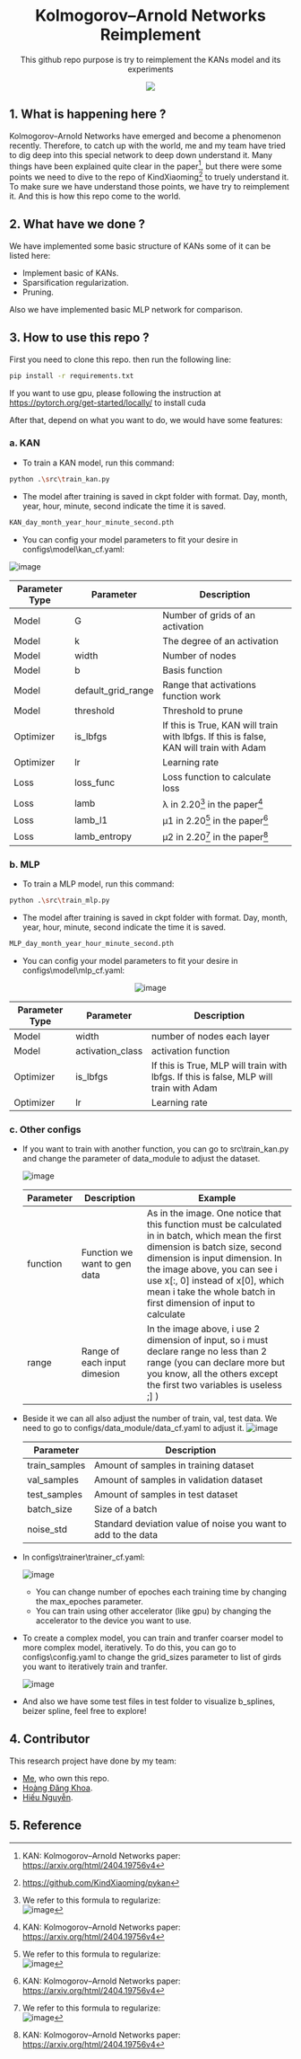 <div align="center">

  # Kolmogorov–Arnold Networks Reimplement
  This github repo purpose is try to reimplement the KANs model and its experiments
  
  ![](https://arxiv.org/html/2404.19756v4/x1.png)
  
</div>
  
## 1. What is happening here ?
Kolmogorov–Arnold Networks have emerged and become a phenomenon recently. Therefore, to catch up with the world, me and my team have tried to dig deep into this special network to deep down understand it. Many things have been explained quite clear in the paper[^2], but there were some points we need to dive to the repo of KindXiaoming[^3] to truely understand it. To make sure we have understand those points, we have try to reimplement it. And this is how this repo come to the world.

## 2. What have we done ?
We have implemented some basic structure of KANs some of it can be listed here:
+ Implement basic of KANs.
+ Sparsification regularization.
+ Pruning.

Also we have implemented basic MLP network for comparison.
## 3. How to use this repo ?
First you need to clone this repo. then run the following line:

```bash
pip install -r requirements.txt
```

If you want to use gpu, please following the instruction at https://pytorch.org/get-started/locally/ to install cuda

After that, depend on what you want to do, we would have some features:
### a. KAN
- To train a KAN model, run this command:

```bash
python .\src\train_kan.py
```

- The model after training is saved in ckpt folder with format. Day, month, year, hour, minute, second indicate the time it is saved.

```bash
KAN_day_month_year_hour_minute_second.pth
```

- You can config your model parameters to fit your desire in configs\model\kan_cf.yaml:

![image](https://github.com/user-attachments/assets/70498407-7df5-4f5d-8ae2-f4d998c3de3a)

  | Parameter Type        | Parameter      | Description |
  --- | --- | --- |
  | Model | G | Number of grids of an activation |
  | Model | k | The degree of an activation |
  | Model | width | Number of nodes |
  | Model | b | Basis function |
  | Model | default_grid_range | Range that activations function work |
  | Model | threshold | Threshold to prune |
  | Optimizer | is_lbfgs | If this is True, KAN will train with lbfgs. If this is false, KAN will train with Adam |
  | Optimizer | lr | Learning rate |
  | Loss | loss_func | Loss function to calculate loss |
  | Loss | lamb | λ in 2.20[^1] in the paper[^2]  |
  | Loss | lamb_l1 | μ1 in 2.20[^1] in the paper[^2]  |
  | Loss | lamb_entropy | μ2 in 2.20[^1] in the paper[^2] |

### b. MLP
- To train a MLP model, run this command:

```bash
python .\src\train_mlp.py
```

- The model after training is saved in ckpt folder with format. Day, month, year, hour, minute, second indicate the time it is saved.

```bash
MLP_day_month_year_hour_minute_second.pth
```

- You can config your model parameters to fit your desire in configs\model\mlp_cf.yaml:

<div align="center">

![image](https://github.com/user-attachments/assets/ce9b026d-3862-45cf-bb2a-c0cf862f909e)

</div>

  | Parameter Type        | Parameter      | Description |
  --- | --- | --- |
  | Model | width | number of nodes each layer |
  | Model | activation_class | activation function |
  | Optimizer | is_lbfgs | If this is True, MLP will train with lbfgs. If this is false, MLP will train with Adam |
  | Optimizer | lr | Learning rate |

### c. Other configs

- If you want to train with another function, you can go to src\train_kan.py and change the parameter of data_module to adjust the dataset.

  ![image](https://github.com/user-attachments/assets/7c99ef4d-ac1a-403f-9923-1903e9460fdf)


  | Parameter       | Description      | Example |
  --- | --- | --- |
  | function       | Function we want to gen data      | As in the image. One notice that this function must be calculated in in batch, which mean the first dimension is batch size, second dimension is input dimension. In the image above, you can see i use x[:, 0] instead of x[0], which mean i take the whole batch in first dimension of input to calculate|
  | range | Range of each input dimesion | In the image above, i use 2 dimension of input, so i must declare range no less than 2 range (you can declare more but you know, all the others except the first two variables is useless ;] )|

- Beside it we can all also adjust the number of train, val, test data. We need to go to configs/data_module/data_cf.yaml to adjust it.
  ![image](https://github.com/user-attachments/assets/6b7a75a7-fc53-40d7-b823-23237cceab0b)

   Parameter      | Description |
  --- | --- |
  | train_samples | Amount of samples in training dataset |
  | val_samples | Amount of samples in validation dataset |
  | test_samples | Amount of samples in test dataset|
  | batch_size | Size of a batch |
  | noise_std | Standard deviation value of noise you want to add to the data |

- In configs\trainer\trainer_cf.yaml:

  ![image](https://github.com/user-attachments/assets/3c89285f-5a0f-4ac2-9318-461a797cf70c)

  - You can change number of epoches each training time by changing the max_epoches parameter.
  - You can train using other accelerator (like gpu) by changing the accelerator to the device you want to use.

- To create a complex model, you can train and tranfer coarser model to more complex model, iteratively. To do this, you can go to configs\config.yaml to change the grid_sizes parameter to list of girds you want to iteratively train and tranfer.

  ![image](https://github.com/user-attachments/assets/3b7d7ff5-a2a5-49b1-956f-671423af71a8)

- And also we have some test files in test folder to visualize b_splines, beizer spline, feel free to explore!

## 4. Contributor
This research project have done by my team:
+ [Me](https://github.com/hoangvanphi2004), who own this repo.
+ [Hoàng Đăng Khoa](https://github.com/khoavpt).
+ [Hiếu Nguyễn](https://github.com/hieuhn09).
## 5. Reference
[^1]: We refer to this formula to regularize: </br>![image](https://github.com/user-attachments/assets/f019b481-1da2-428b-ab6d-c35a2f74b680)
[^2]: KAN: Kolmogorov–Arnold Networks paper: https://arxiv.org/html/2404.19756v4
[^3]: https://github.com/KindXiaoming/pykan


  

